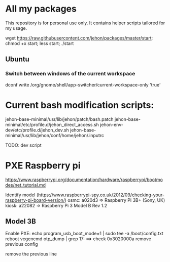# All my packages

This repository is for personal use only.
It contains helper scripts tailored for my usage.

wget https://raw.githubusercontent.com/jehon/packages/master/start; chmod +x start; less start; ./start

## Ubuntu

### Switch between windows of the current workspace

dconf write /org/gnome/shell/app-switcher/current-workspace-only 'true'

# Current bash modification scripts:

jehon-base-minimal/usr/lib/jehon/patch/bash.patch
jehon-base-minimal/etc/profile.d/jehon_direct_access.sh
jehon-env-dev/etc/profile.d/jehon_dev.sh
jehon-base-minimal/usr/lib/jehon/conf/home/jehon/.inputrc

TODO: dev script

# PXE Raspberry pi
https://www.raspberrypi.org/documentation/hardware/raspberrypi/bootmodes/net_tutorial.md

Identify model (https://www.raspberrypi-spy.co.uk/2012/09/checking-your-raspberry-pi-board-version/)
osmc: a020d3 => Raspberry Pi 3B+ (Sony, UK)
kiosk: a22082 => Raspberry Pi 3 Model B Rev 1.2

## Model 3B
Enable PXE:
echo program_usb_boot_mode=1 | sudo tee -a /boot/config.txt
reboot
vcgencmd otp_dump | grep 17: 
==> check 0x3020000a
remove previous config


remove the previous line


